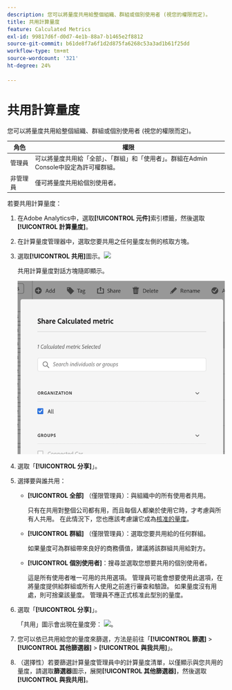 ```yaml
---
description: 您可以將量度共用給整個組織、群組或個別使用者 (視您的權限而定)。
title: 共用計算量度
feature: Calculated Metrics
exl-id: 99817d6f-d0d7-4e1b-88a7-b1465e2f8812
source-git-commit: b61de8f7a6f1d2d875fa6268c53a3ad1b61f25dd
workflow-type: tm+mt
source-wordcount: '321'
ht-degree: 24%

---
```


# 共用計算量度

您可以將量度共用給整個組織、群組或個別使用者 (視您的權限而定)。

| 角色 | 權限 |
|---|---|
| 管理員 | 可以將量度共用給「全部」、「群組」和「使用者」。群組在Admin Console中設定為許可權群組。 |
| 非管理員 | 僅可將量度共用給個別使用者。 |

若要共用計算量度：

1. 在Adobe Analytics中，選取&#x200B;**[!UICONTROL 元件]**&#x200B;索引標籤，然後選取&#x200B;**[!UICONTROL 計算量度]**。

1. 在計算量度管理器中，選取您要共用之任何量度左側的核取方塊。

1. 選取&#x200B;**[!UICONTROL 共用]**&#x200B;圖示。![](https://spectrum.adobe.com/static/icons/workflow_18/Smock_Share_18_N.svg)

   共用計算量度對話方塊隨即顯示。

   ![](assets/cm_share.png)

1. 選取「**[!UICONTROL 分享]**」。

1. 選擇要與誰共用：

   * **[!UICONTROL 全部]** （僅限管理員）：與組織中的所有使用者共用。

     只有在共用對整個公司都有用，而且每個人都樂於使用它時，才考慮與所有人共用。 在此情況下，您也應該考慮讓它成為[核准的量度](/help/components/c-calcmetrics/c-workflow/cm-workflow/cm-approving.md)。

   * **[!UICONTROL 群組]** （僅限管理員）：選取您要共用給的任何群組。

     如果量度可為群組帶來良好的商務價值，建議將該群組共用給對方。

   * **[!UICONTROL 個別使用者]**：搜尋並選取您想要共用的個別使用者。

     這是所有使用者唯一可用的共用選項。 管理員可能會想要使用此選項，在將量度提供給群組或所有人使用之前進行審查和驗證。 如果量度沒有用處，則可捨棄該量度。 管理員不應正式核准此型別的量度。

1. 選取「**[!UICONTROL 分享]**」。

   「共用」圖示會出現在量度旁： ![](https://spectrum.adobe.com/static/icons/workflow_18/Smock_Share_18_N.svg)。

1. 您可以依已共用給您的量度來篩選，方法是前往「**[!UICONTROL 篩選]** > **[!UICONTROL 其他篩選器]** > **[!UICONTROL 與我共用]**」。

1. （選擇性）若要篩選計算量度管理員中的計算量度清單，以僅顯示與您共用的量度，請選取&#x200B;**篩選器**&#x200B;圖示，展開&#x200B;**[!UICONTROL 其他篩選器]**，然後選取&#x200B;**[!UICONTROL 與我共用]**。

